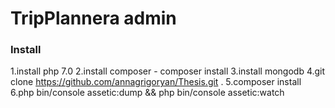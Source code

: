 # TripPlannera admin

### Install
1.install php 7.0
2.install composer - composer install
3.install mongodb
4.git clone https://github.com/annagrigoryan/Thesis.git .
5.composer install
6.php bin/console assetic:dump && php bin/console assetic:watch

